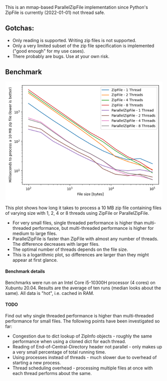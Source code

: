 This is an mmap-based ParallelZipFile implementation since Python's ZipFile is currently (2022-01-01) not thread safe.

## Gotchas:

* Only reading is supported. Writing zip files is not supported.
* Only a very limited subset of the zip file specification is implemented ("good enough" for my use cases).
* There probably are bugs. Use at your own risk.

## Benchmark

![Benchmark](https://raw.githubusercontent.com/99991/ParallelZipFile/main/benchmark.png)

This plot shows how long it takes to process a 10 MB zip file containing files of varying size with 1, 2, 4 or 8 threads using ZipFile or ParallelZipFile.

* For very small files, single threaded performance is higher than multi-threaded performance, but multi-threaded performance is higher for medium to large files.
* ParallelZipFile is faster than ZipFile with almost any number of threads. The difference decreases with larger files.
* The optimal number of threads depends on the file size.
* This is a logarithmic plot, so differences are larger than they might appear at first glance.

#### Benchmark details

Benchmarks were run on an Intel Core i5-10300H processor (4 cores) on Xubuntu 20.04. Results are the average of ten runs (median looks about the same). All data is "hot", i.e. cached in RAM.

#### TODO

Find out why single threaded performance is higher than multi-threaded performance for small files. The following points have been investigated so far:

* Congestion due to dict lookup of ZipInfo objects - roughly the same performance when using a cloned dict for each thread.
* Reading of End-of-Central-Directory header not parallel - only makes up a very small percentage of total running time.
* Using processes instead of threads - much slower due to overhead of starting a new process.
* Thread scheduling overhead - processing multiple files at once with each thread performs about the same.
